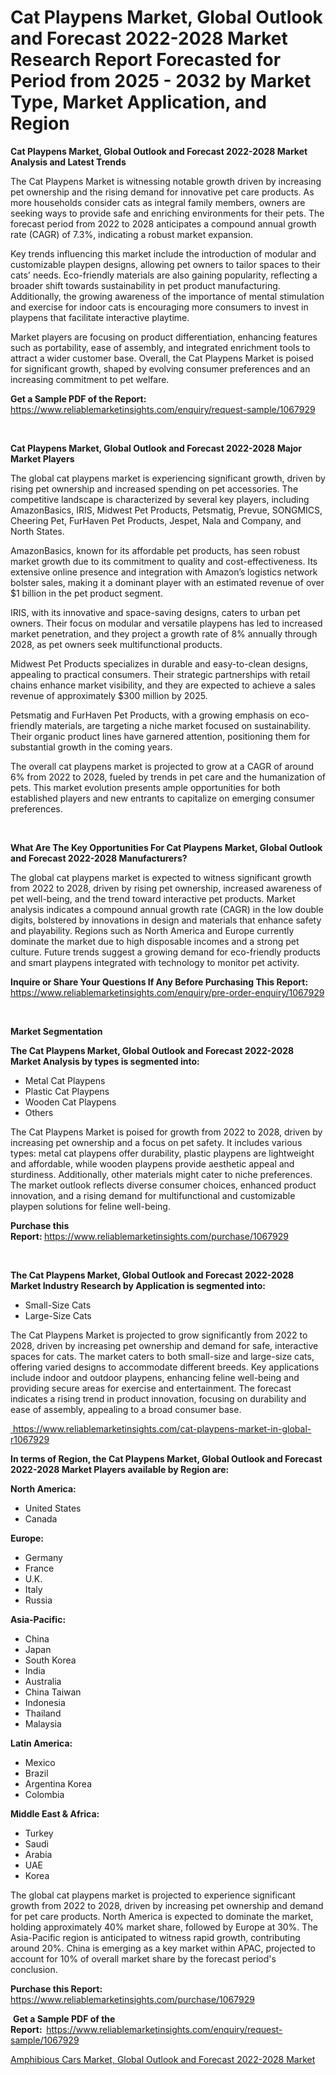 <p><h1>Cat Playpens Market, Global Outlook and Forecast 2022-2028 Market Research Report Forecasted for Period from 2025 -  2032 by Market Type, Market Application, and Region</h1></p><p><strong>Cat Playpens Market, Global Outlook and Forecast 2022-2028 Market Analysis and Latest Trends</strong></p>
<p><p>The Cat Playpens Market is witnessing notable growth driven by increasing pet ownership and the rising demand for innovative pet care products. As more households consider cats as integral family members, owners are seeking ways to provide safe and enriching environments for their pets. The forecast period from 2022 to 2028 anticipates a compound annual growth rate (CAGR) of 7.3%, indicating a robust market expansion.</p><p>Key trends influencing this market include the introduction of modular and customizable playpen designs, allowing pet owners to tailor spaces to their cats' needs. Eco-friendly materials are also gaining popularity, reflecting a broader shift towards sustainability in pet product manufacturing. Additionally, the growing awareness of the importance of mental stimulation and exercise for indoor cats is encouraging more consumers to invest in playpens that facilitate interactive playtime.</p><p>Market players are focusing on product differentiation, enhancing features such as portability, ease of assembly, and integrated enrichment tools to attract a wider customer base. Overall, the Cat Playpens Market is poised for significant growth, shaped by evolving consumer preferences and an increasing commitment to pet welfare.</p></p>
<p><strong>Get a Sample PDF of the Report:&nbsp;</strong> <a href="https://www.reliablemarketinsights.com/enquiry/request-sample/1067929?utm_campaign=2632&utm_medium=2&utm_source=Github&utm_content=ia&utm_term=21032025&utm_id=cat-playpens-market-global-outlook-and-forecast-2022-2028">https://www.reliablemarketinsights.com/enquiry/request-sample/1067929</a></p>
<p>&nbsp;</p>
<p><strong>Cat Playpens Market, Global Outlook and Forecast 2022-2028 Major Market Players</strong></p>
<p><p>The global cat playpens market is experiencing significant growth, driven by rising pet ownership and increased spending on pet accessories. The competitive landscape is characterized by several key players, including AmazonBasics, IRIS, Midwest Pet Products, Petsmatig, Prevue, SONGMICS, Cheering Pet, FurHaven Pet Products, Jespet, Nala and Company, and North States.</p><p>AmazonBasics, known for its affordable pet products, has seen robust market growth due to its commitment to quality and cost-effectiveness. Its extensive online presence and integration with Amazon’s logistics network bolster sales, making it a dominant player with an estimated revenue of over $1 billion in the pet product segment.</p><p>IRIS, with its innovative and space-saving designs, caters to urban pet owners. Their focus on modular and versatile playpens has led to increased market penetration, and they project a growth rate of 8% annually through 2028, as pet owners seek multifunctional products.</p><p>Midwest Pet Products specializes in durable and easy-to-clean designs, appealing to practical consumers. Their strategic partnerships with retail chains enhance market visibility, and they are expected to achieve a sales revenue of approximately $300 million by 2025.</p><p>Petsmatig and FurHaven Pet Products, with a growing emphasis on eco-friendly materials, are targeting a niche market focused on sustainability. Their organic product lines have garnered attention, positioning them for substantial growth in the coming years.</p><p>The overall cat playpens market is projected to grow at a CAGR of around 6% from 2022 to 2028, fueled by trends in pet care and the humanization of pets. This market evolution presents ample opportunities for both established players and new entrants to capitalize on emerging consumer preferences.</p></p>
<p>&nbsp;</p>
<p><strong>What Are The Key Opportunities For Cat Playpens Market, Global Outlook and Forecast 2022-2028 Manufacturers?</strong></p>
<p><p>The global cat playpens market is expected to witness significant growth from 2022 to 2028, driven by rising pet ownership, increased awareness of pet well-being, and the trend toward interactive pet products. Market analysis indicates a compound annual growth rate (CAGR) in the low double digits, bolstered by innovations in design and materials that enhance safety and playability. Regions such as North America and Europe currently dominate the market due to high disposable incomes and a strong pet culture. Future trends suggest a growing demand for eco-friendly products and smart playpens integrated with technology to monitor pet activity.</p></p>
<p><strong>Inquire or Share Your Questions If Any Before Purchasing This Report:</strong> <a href="https://www.reliablemarketinsights.com/enquiry/pre-order-enquiry/1067929?utm_campaign=2632&utm_medium=2&utm_source=Github&utm_content=ia&utm_term=21032025&utm_id=cat-playpens-market-global-outlook-and-forecast-2022-2028">https://www.reliablemarketinsights.com/enquiry/pre-order-enquiry/1067929</a></p>
<p>&nbsp;</p>
<p><strong>Market Segmentation</strong></p>
<p><strong>The Cat Playpens Market, Global Outlook and Forecast 2022-2028 Market Analysis by types is segmented into:</strong></p>
<p><ul><li>Metal Cat Playpens</li><li>Plastic Cat Playpens</li><li>Wooden Cat Playpens</li><li>Others</li></ul></p>
<p><p>The Cat Playpens Market is poised for growth from 2022 to 2028, driven by increasing pet ownership and a focus on pet safety. It includes various types: metal cat playpens offer durability, plastic playpens are lightweight and affordable, while wooden playpens provide aesthetic appeal and sturdiness. Additionally, other materials might cater to niche preferences. The market outlook reflects diverse consumer choices, enhanced product innovation, and a rising demand for multifunctional and customizable playpen solutions for feline well-being.</p></p>
<p><strong>Purchase this Report:&nbsp;</strong><a href="https://www.reliablemarketinsights.com/purchase/1067929?utm_campaign=2632&utm_medium=2&utm_source=Github&utm_content=ia&utm_term=21032025&utm_id=cat-playpens-market-global-outlook-and-forecast-2022-2028">https://www.reliablemarketinsights.com/purchase/1067929</a></p>
<p>&nbsp;</p>
<p><strong>The Cat Playpens Market, Global Outlook and Forecast 2022-2028 Market Industry Research by Application is segmented into:</strong></p>
<p><ul><li>Small-Size Cats</li><li>Large-Size Cats</li></ul></p>
<p><p>The Cat Playpens Market is projected to grow significantly from 2022 to 2028, driven by increasing pet ownership and demand for safe, interactive spaces for cats. The market caters to both small-size and large-size cats, offering varied designs to accommodate different breeds. Key applications include indoor and outdoor playpens, enhancing feline well-being and providing secure areas for exercise and entertainment. The forecast indicates a rising trend in product innovation, focusing on durability and ease of assembly, appealing to a broad consumer base.</p></p>
<p><a href="https://www.reliablemarketinsights.com/cat-playpens-market-in-global-r1067929?utm_campaign=2632&utm_medium=2&utm_source=Github&utm_content=ia&utm_term=21032025&utm_id=cat-playpens-market-global-outlook-and-forecast-2022-2028">&nbsp;https://www.reliablemarketinsights.com/cat-playpens-market-in-global-r1067929</a></p>
<p><strong>In terms of Region, the Cat Playpens Market, Global Outlook and Forecast 2022-2028 Market Players available by Region are:</strong></p>
<p>
    <p> <strong> North America: </strong>
        <ul>
            <li>United States</li>
            <li>Canada</li>
        </ul>
        </p> 
    <p> <strong> Europe: </strong>
        <ul>
            <li>Germany</li>
            <li>France</li>
            <li>U.K.</li>
            <li>Italy</li>
            <li>Russia</li>
        </ul>
        </p> 
    <p> <strong> Asia-Pacific: </strong>
        <ul>
            <li>China</li>
            <li>Japan</li>
            <li>South Korea</li>
            <li>India</li>
            <li>Australia</li>
            <li>China Taiwan</li>
            <li>Indonesia</li>
            <li>Thailand</li>
            <li>Malaysia</li>
        </ul>
        </p> 
    <p> <strong> Latin America: </strong>
        <ul>
            <li>Mexico</li>
            <li>Brazil</li>
            <li>Argentina Korea</li>
            <li>Colombia</li>
        </ul>
        </p> 
    <p> <strong> Middle East & Africa: </strong>
        <ul>
            <li>Turkey</li>
            <li>Saudi</li>
            <li>Arabia</li>
            <li>UAE</li>
            <li>Korea</li>
        </ul>
    </p>
    </p>
<p><p>The global cat playpens market is projected to experience significant growth from 2022 to 2028, driven by increasing pet ownership and demand for pet care products. North America is expected to dominate the market, holding approximately 40% market share, followed by Europe at 30%. The Asia-Pacific region is anticipated to witness rapid growth, contributing around 20%. China is emerging as a key market within APAC, projected to account for 10% of overall market share by the forecast period's conclusion.</p></p>
<p><strong>Purchase this Report: </strong><a href="https://www.reliablemarketinsights.com/purchase/1067929?utm_campaign=2632&utm_medium=2&utm_source=Github&utm_content=ia&utm_term=21032025&utm_id=cat-playpens-market-global-outlook-and-forecast-2022-2028">https://www.reliablemarketinsights.com/purchase/1067929</a></p>
<p>&nbsp;<strong>Get a Sample PDF of the Report:&nbsp;&nbsp;</strong><a href="https://www.reliablemarketinsights.com/enquiry/request-sample/1067929?utm_campaign=2632&utm_medium=2&utm_source=Github&utm_content=ia&utm_term=21032025&utm_id=cat-playpens-market-global-outlook-and-forecast-2022-2028">https://www.reliablemarketinsights.com/enquiry/request-sample/1067929</a></p>
<p><strong></strong></p>
<p><p><a href="https://github.com/sungbruington660/Market-Research-Report-List-1/blob/main/amphibious-cars-market-global-outlook-and-forecast-2022-2028-market.md?utm_campaign=2632&utm_medium=2&utm_source=Github&utm_content=ia&utm_term=21032025&utm_id=cat-playpens-market-global-outlook-and-forecast-2022-2028">Amphibious Cars Market, Global Outlook and Forecast 2022-2028 Market</a></p></p>